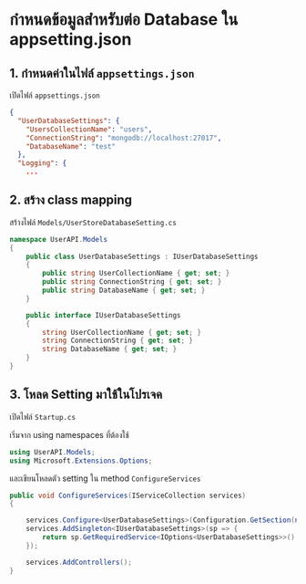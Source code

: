 
# กำหนดข้อมูลสำหรับต่อ Database ใน appsetting.json

## 1. กำหนดค่าในไฟล์ `appsettings.json`

เปิดไฟล์ `appsettings.json`

```json
{
  "UserDatabaseSettings": {
    "UsersCollectionName": "users",
    "ConnectionString": "mongodb://localhost:27017",
    "DatabaseName": "test"
  },
  "Logging": {
    ...

```

## 2. สร้าง class mapping 

สร้างไฟล์ `Models/UserStoreDatabaseSetting.cs`

```cs
namespace UserAPI.Models
{
    public class UserDatabaseSettings : IUserDatabaseSettings
    {
        public string UserCollectionName { get; set; }
        public string ConnectionString { get; set; }
        public string DatabaseName { get; set; }
    }

    public interface IUserDatabaseSettings
    {
        string UserCollectionName { get; set; }
        string ConnectionString { get; set; }
        string DatabaseName { get; set; }
    }
} 
```

## 3. โหลด Setting มาใช้ในโปรเจค

เปิดไฟล์ `Startup.cs`

เริ่มจาก using namespaces ที่ต้องใช้

```cs
using UserAPI.Models;
using Microsoft.Extensions.Options;
```

และเขียนโหลดตัว setting ใน method `ConfigureServices`

```cs
public void ConfigureServices(IServiceCollection services)
{

    services.Configure<UserDatabaseSettings>(Configuration.GetSection(nameof(UserDatabaseSettings)));
    services.AddSingleton<IUserDatabaseSettings>(sp => {
        return sp.GetRequiredService<IOptions<UserDatabaseSettings>>().Value;
    });

    services.AddControllers();
}
```
